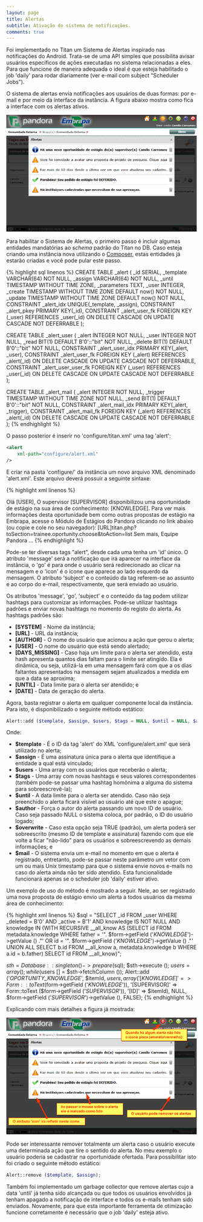 ```yaml
---
layout: page
title: Alertas
subtitle: Ativação do sistema de notificações.
comments: true
---
```


Foi implementado no Titan um Sistema de Alertas inspirado nas notificações do Android. Trata-se de uma API simples que possibilita avisar usuários específicos de ações executadas no sistema relacionadas a eles. Para que funcione de maneira adequada o ideal é que esteja habilitado o job 'daily' para rodar diariamente (ver e-mail com subject "Scheduler Jobs").

O sistema de alertas envia notificações aos usuários de duas formas: por e-mail e por meio da interface da instância. A figura abaixo mostra como fica a interface com os alertas ativos.

![](/docs/tutorials/alerts/image_0.png)

Para habilitar o Sistema de Alertas, o primeiro passo é incluir algumas entidades mandatórias ao *schema* padrão do Titan no DB. Caso esteja criando uma instância nova utilizando o [Composer](https://getcomposer.org), estas entidades já estarão criadas e você pode pular este passo.

{% highlight sql linenos %}
CREATE TABLE _alert (
  _id SERIAL,
  _template VARCHAR(64) NOT NULL,
  _assign VARCHAR(64) NOT NULL,
  _until TIMESTAMP WITHOUT TIME ZONE,
  _parameters TEXT,
  _user INTEGER,
  _create TIMESTAMP WITHOUT TIME ZONE DEFAULT now() NOT NULL,
  _update TIMESTAMP WITHOUT TIME ZONE DEFAULT now() NOT NULL,
  CONSTRAINT _alert_idx UNIQUE(_template, _assign),
  CONSTRAINT _alert_pkey PRIMARY KEY(_id),
  CONSTRAINT _alert_user_fk FOREIGN KEY (_user)
	REFERENCES _user(_id)
	ON DELETE CASCADE
	ON UPDATE CASCADE
	NOT DEFERRABLE
);

CREATE TABLE _alert_user (
  _alert INTEGER NOT NULL,
  _user INTEGER NOT NULL,
  _read BIT(1) DEFAULT B'0'::"bit" NOT NULL,
  _delete BIT(1) DEFAULT B'0'::"bit" NOT NULL,
  CONSTRAINT _alert_user_idx PRIMARY KEY(_alert, _user),
  CONSTRAINT _alert_user_fk FOREIGN KEY (_alert)
	REFERENCES _alert(_id)
	ON DELETE CASCADE
	ON UPDATE CASCADE
	NOT DEFERRABLE,
  CONSTRAINT _alert_user_user_fk FOREIGN KEY (_user)
	REFERENCES _user(_id)
	ON DELETE CASCADE
	ON UPDATE CASCADE
	NOT DEFERRABLE
);

CREATE TABLE _alert_mail (
  _alert INTEGER NOT NULL,
  _trigger TIMESTAMP WITHOUT TIME ZONE NOT NULL,
  _send BIT(1) DEFAULT B'0'::"bit" NOT NULL,
  CONSTRAINT _alert_mail_idx PRIMARY KEY(_alert, _trigger),
  CONSTRAINT _alert_mail_fk FOREIGN KEY (_alert)
	REFERENCES _alert(_id)
	ON DELETE CASCADE
	ON UPDATE CASCADE
	NOT DEFERRABLE
);
{% endhighlight %}

O passo posterior é inserir no 'configure/titan.xml' uma tag 'alert':

```xml
<alert
	xml-path="configure/alert.xml"
/>
```

E criar na pasta 'configure/' da instância um novo arquivo XML denominado 'alert.xml'. Este arquivo deverá possuir a seguinte sintaxe:

{% highlight xml linenos %}
<?xml version="1.0" encoding="ISO-8859-1"?>
<alert-mapping>
	<alert
		id="_OPORTUNITY_KNOWLEDGE_"
		message="Há uma nova oportunidade de estágio do(a) supervisor(a) [SUPERVISOR] na sua área de conhecimento ([KNOWLEDGE])"
		go="titan.php?target=body&toSection=trainee.oportunity.choose&toAction=list"
		icon="titan.php?target=loadFile&file=interface/alert/info.gif"
		subject="[Pandora] Disponibilizada uma oportunidade de estágio na sua área">
Olá [USER],
O supervisor [SUPERVISOR] disponibilizou uma oportunidade de estágio na sua área de conhecimento: [KNOWLEDGE].
Para ver mais informações desta oportunidade bem como outras propostas de estágio na Embrapa, acesse o Módulo de Estágios do Pandora clicando no link abaixo (ou copie e cole no seu navegador):
[URL]titan.php?toSection=trainee.oportunity.choose&toAction=list
Sem mais,
Equipe Pandora
	</alert>
	...
</alert-mapping>
{% endhighlight %}

Pode-se ter diversas tags "alert", desde cada uma tenha um 'id' único. O atributo 'message' será a notificação que irá aparecer na interface da instância, o 'go' é para onde o usuário será redirecionado ao clicar na mensagem e o 'icon' é o ícone que aparece ao lado esquerdo da mensagem. O atributo 'subject' e o conteúdo da tag referem-se ao assunto e ao corpo do e-mail, respectivamente, que será enviado ao usuário.

Os atributos 'message', 'go', 'subject' e o conteúdo da tag podem utilizar hashtags para customizar as informações. Pode-se utilizar hashtags padrões e enviar novas hashtags no momento do registo do alerta. As hashtags padrões são:

- **[SYSTEM]** - Nome da instância;
- **[URL]** - URL da instância;
- **[AUTHOR]** - O nome do usuário que acionou a ação que gerou o alerta;
- **[USER]** - O nome do usuário que está sendo alertado;
- **[DAYS_MISSING]** - Caso haja um limite para o alerta ser atendido, esta hash apresenta quantos dias faltam para o limite ser atingido. Ela é dinâmica, ou seja, utilizá-la em uma mensagem fará com que a os dias faltantes apresentados na mensagem sejam atualizados a medida em que a data se aproxima;
- **[UNTIL]** - Data limite para o alerta ser atendido; e
- **[DATE]** - Data de geração do alerta.

Agora, basta registrar o alerta em qualquer componente local da instância. Para isto, é disponibilizado o seguinte método estático:

```php
Alert::add ($template, $assign, $users, $tags = NULL, $until = NULL, $author = NULL, $overwrite = TRUE, $mail = NULL);
```

Onde:

- **$template** - É o ID da tag 'alert' do XML 'configure/alert.xml' que será utilizado no alerta;
- **$assign** - É uma assinatura única para o alerta que identifique a entidade a qual está vinculado;
- **$users** - Uma array com os usuários que receberão o alerta;
- **$tags** - Uma array com novas hashtags e seus valores correspondentes (também pode-se passar uma hashtag homônima a alguma do sistema para sobreescrevê-la);
- **$until** - A data limite para o alerta ser atendido. Caso não seja preenchido o alerta ficará visível ao usuário até que este o apague;
- **$author** - Força o autor do alerta passando um novo ID de usuário. Caso seja passado NULL o sistema coloca, por padrão, o ID do usuário logado;
- **$overwrite** - Caso esta opção seja TRUE (padrão), um alerta poderá ser sobreescrito (mesmo ID de template e assinatura) fazendo com que ele volte a ficar "não-lido" para os usuários e sobreescrevendo as demais informações; e
- **$mail** - O sistema envia um e-mail no momento em que o alerta é registrado, entretanto, pode-se passar neste parâmetro um vetor com um ou mais Unix timestamp para que o sistema envie novos e-mails no caso do alerta ainda não ter sido atendido. Esta funcionalidade funcionará apenas se o scheduler job 'daily' estiver ativo.

Um exemplo de uso do método é mostrado a seguir. Nele, ao ser registrado uma nova proposta de estágio envio um alerta a todos usuários da mesma área de conhecimento:

{% highlight xml linenos %}
$sql = "SELECT _id FROM _user WHERE _deleted = B'0' AND _active = B'1' AND knowledge IS NOT NULL AND knowledge IN (WITH RECURSIVE __all_know AS (SELECT id FROM metadata.knowledge WHERE father = '". $form->getField ('_KNOWLEDGE_')->getValue () ."' OR id = '". $form->getField ('_KNOWLEDGE_')->getValue () ."' UNION ALL SELECT b.id FROM __all_know a, metadata.knowledge b WHERE a.id = b.father) SELECT id FROM __all_know)";

$sth = Database::singleton ()->prepare ($sql);
$sth->execute ();
$users = array ();
while ($users [] = $sth->fetchColumn ());
Alert::add ('_OPORTUNITY_KNOWLEDGE_', $itemId, $users,
			array ('[KNOWLEDGE]' => Form::toText ($form->getField ('_KNOWLEDGE_')),
				   '[SUPERVISOR]' => Form::toText ($form->getField ('_SUPERVISOR_')),
				   '[ID]' => $itemId),
			NULL, $form->getField ('_SUPERVISOR_')->getValue (), FALSE);
{% endhighlight %}

Explicando com mais detalhes a figura já mostrada:

![](/docs/tutorials/alerts/image_1.png)

Pode ser interessante remover totalmente um alerta caso o usuário execute uma determinada ação que tire o sentido do alerta. No meu exemplo o usuário poderia se cadastrar na oportunidade ofertada. Para possibilitar isto foi criado o seguinte método estático:

```php
Alert::remove ($template, $assign);
```

Também foi implementado um garbage collector que remove alertas cujo a data 'until' já tenha sido alcançada ou que todos os usuários envolvidos já tenham apagado a notificação de interface e todos os e-mails tenham sido enviados. Novamente, para que esta importante ferramenta de otimização funcione corretamente é necessário que o job 'daily' esteja ativo.
